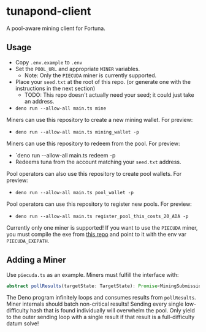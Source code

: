 # tunapond-client

A pool-aware mining client for Fortuna.

## Usage

- Copy `.env.example` to `.env`
- Set the `POOL_URL` and appropriate `MINER` variables.
    - Note: Only the `PIECUDA` miner is currently supported.
- Place your `seed.txt` at the root of this repo. (or generate one with the instructions in the next section)
    - TODO: This repo doesn't actually need your seed; it could just take an address.
- `deno run --allow-all main.ts mine`

Miners can use this repository to create a new mining wallet. For preview:

- `deno run --allow-all main.ts mining_wallet -p`
    
Miners can use this repository to redeem from the pool. For preview:

- `deno run --allow-all main.ts redeem -p
- Redeems tuna from the account matching your `seed.txt` address.

Pool operators can also use this repository to create pool wallets. For preview:

- `deno run --allow-all main.ts pool_wallet -p` 

Pool operators can use this repository to register new pools. For preview:

- `deno run --allow-all main.ts register_pool_this_costs_20_ADA -p`


Currently only one miner is supported! If you want to use the `PIECUDA` miner, you must compile the exe from [this repo](https://github.com/Piefayth/SHA256CUDA) and point to it with the env var `PIECUDA_EXEPATH`.

## Adding a Miner

Use `piecuda.ts` as an example. Miners must fulfill the interface with:

```ts
abstract pollResults(targetState: TargetState): Promise<MiningSubmissionEntry[]>
```

The Deno program infinitely loops and consumes results from `pollResults`. Miner internals should batch non-critical results! Sending every single low-difficulty hash that is found individually will overwhelm the pool. Only yield to the outer sending loop with a single result if that result is a full-difficulty datum solve!